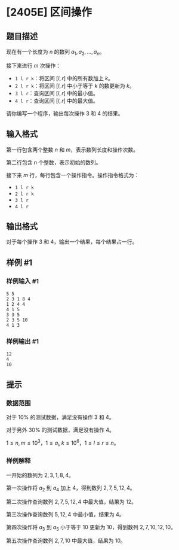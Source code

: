 # [2405E] 区间操作

## 题目描述

现在有一个长度为 $n$ 的数列 $a_1, a_2, ..., a_n$。

接下来进行 $m$ 次操作：

- `1 l r k`：将区间 $[l,r]$ 中的所有数加上 $k$。
- `2 l r k`：将区间 $[l,r]$ 中小于等于 $k$ 的数更新为 $k$。
- `3 l r`：查询区间 $[l,r]$ 中的最小值。
- `4 l r`：查询区间 $[l,r]$ 中的最大值。

请你编写一个程序，输出每次操作 3 和 4 的结果。

## 输入格式

第一行包含两个整数 $n$ 和 $m$，表示数列长度和操作次数。

第二行包含 $n$ 个整数，表示初始的数列。

接下来 $m$ 行，每行包含一个操作指令。操作指令格式为：

- `1 l r k`
- `2 l r k`
- `3 l r`
- `4 l r`

## 输出格式

对于每个操作 3 和 4，输出一个结果，每个结果占一行。

## 样例 #1

### 样例输入 #1

```
5 5
2 3 1 8 4
1 2 4 4
4 1 5
3 3 5
2 3 5 10
4 1 3
```

### 样例输出 #1

```
12
4
10
```

## 提示

### 数据范围

对于 $10\%$ 的测试数据，满足没有操作 3 和 4。

对于另外 $30\%$ 的测试数据，满足没有操作 4。

$1 \le n, m \le 10^3$，$1 \le a_i, k \le 10^6$，$1 \le l \le r \le n$。

### 样例解释

一开始的数列为 $2,3,1,8,4$。

第一次操作将 $a_2$ 到 $a_4$ 加上 $4$，得到数列 $2,7,5,12,4$。

第二次操作查询数列 $2,7,5,12,4$ 中最大值，结果为 $12$。

第三次操作查询数列 $5,12,4$ 中最小值，结果为 $4$。

第四次操作将 $a_3$ 到 $a_5$ 小于等于 $10$ 更新为 $10$，得到数列 $2,7,10,12,10$。

第五次操作查询数列 $2,7,10$ 中最大值，结果为 $10$。